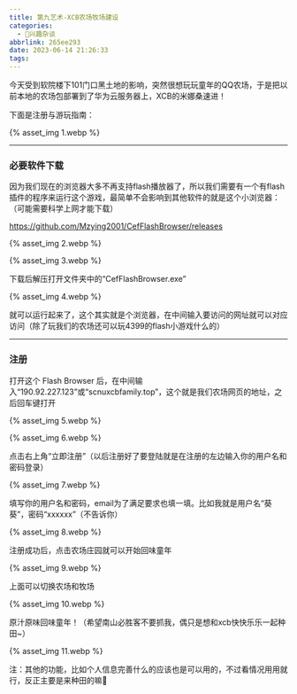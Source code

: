 ```yaml
---
title: 第九艺术-XCB农场牧场建设
categories:
  - 🌙兴趣杂谈
abbrlink: 265ee293
date: 2023-06-14 21:26:33
tags:
---
```


今天受到软院楼下101门口黑土地的影响，突然很想玩玩童年的QQ农场，于是把以前本地的农场包部署到了华为云服务器上，XCB的米娜桑速进！

下面是注册与游玩指南：

{% asset_img 1.webp %}

<!--more-->

***

### 必要软件下载

因为我们现在的浏览器大多不再支持flash播放器了，所以我们需要有一个有flash插件的程序来运行这个游戏，最简单不会影响到其他软件的就是这个小浏览器：（可能需要科学上网才能下载）

<https://github.com/Mzying2001/CefFlashBrowser/releases>

{% asset_img 2.webp %}

{% asset_img 3.webp %}

下载后解压打开文件夹中的“CefFlashBrowser.exe”

{% asset_img 4.webp %}

就可以运行起来了，这个其实就是个浏览器，在中间输入要访问的网址就可以对应访问（除了玩我们的农场还可以玩4399的flash小游戏什么的）

***

### 注册

打开这个 Flash Browser 后，在中间输入“190.92.227.123”或“scnuxcbfamily.top”，这个就是我们农场网页的地址，之后回车键打开

{% asset_img 5.webp %}

{% asset_img 6.webp %}

点击右上角“立即注册”（以后注册好了要登陆就是在注册的左边输入你的用户名和密码登录）

{% asset_img 7.webp %}

填写你的用户名和密码，email为了满足要求也填一填。比如我就是用户名“葵葵”，密码“xxxxxx”（不告诉你）

{% asset_img 8.webp %}

注册成功后，点击农场庄园就可以开始回味童年

{% asset_img 9.webp %}

上面可以切换农场和牧场

{% asset_img 10.webp %}

原汁原味回味童年！（希望南山必胜客不要抓我，偶只是想和xcb快快乐乐一起种田~）

{% asset_img 11.webp %}

注：其他的功能，比如个人信息完善什么的应该也是可以用的，不过看情况用用就行，反正主要是来种田的嘛🐂
